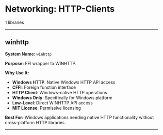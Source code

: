 # Networking: HTTP-Clients

1 libraries

---

## winhttp

**System Name:** `winhttp`

**Purpose:** FFI wrapper to WINHTTP.

**Why Use It:**
- **Windows HTTP**: Native Windows HTTP API access
- **CFFI**: Foreign function interface
- **HTTP Client**: Windows-native HTTP operations
- **Windows Only**: Specifically for Windows platform
- **Low-Level**: Direct WINHTTP API access
- **MIT License**: Permissive licensing

**Best For:** Windows applications needing native HTTP functionality without cross-platform HTTP libraries.

---



